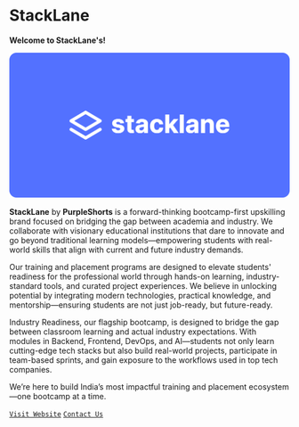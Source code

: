 # StackLane

**Welcome to StackLane's!**

![StackLane Banner](./StackLane%20Banner.png)

**StackLane** by **PurpleShorts** is a forward-thinking bootcamp-first upskilling brand focused on bridging the gap between academia and industry. We collaborate with visionary educational institutions that dare to innovate and go beyond traditional learning models—empowering students with real-world skills that align with current and future industry demands.

Our training and placement programs are designed to elevate students' readiness for the professional world through hands-on learning, industry-standard tools, and curated project experiences. We believe in unlocking potential by integrating modern technologies, practical knowledge, and mentorship—ensuring students are not just job-ready, but future-ready.

Industry Readiness, our flagship bootcamp, is designed to bridge the gap between classroom learning and actual industry expectations. With modules in Backend, Frontend, DevOps, and AI—students not only learn cutting-edge tech stacks but also build real-world projects, participate in team-based sprints, and gain exposure to the workflows used in top tech companies.

We’re here to build India’s most impactful training and placement ecosystem—one bootcamp at a time.

[`Visit Website`](https://stacklane.co) [`Contact Us`](https://stacklane.co/contact-us)
